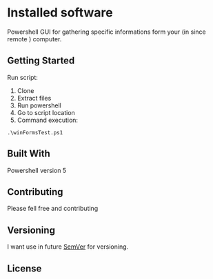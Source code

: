 # Installed software

Powershell GUI for gathering specific informations form your (in since remote ) computer.

## Getting Started

Run script:
1. Clone
2. Extract files
3. Run powershell
4. Go to script location
5. Command execution:

```
.\winFormsTest.ps1
```

## Built With

Powershell version 5

## Contributing

Please fell free and contributing

## Versioning

I want use in future [SemVer](http://semver.org/) for versioning.


## License


